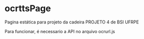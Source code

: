 # ocrttsPage
Pagina estática para projeto da cadeira PROJETO 4 de BSI UFRPE

Para funcionar, é necessario a API no arquivo ocrurl.js